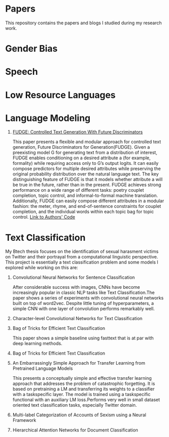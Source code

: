 # Papers
This repository contains the papers and blogs I studied during my research work.

# Gender Bias

# Speech

# Low Resource Languages

# Language Modeling
1. [FUDGE: Controlled Text Generation With Future Discriminators](https://github.com/asuvarna31/Papers/blob/master/Language%20Modelling/2104.05218.pdf)

   This paper presents a flexible and modular approach for controlled text generation, Future Discriminators for Generation(FUDGE). Given a preexisting model G for generating text from a distribution of interest, FUDGE enables conditioning on a desired attribute a (for example, formality) while requiring access only to G’s output logits. It can easily compose predictors for multiple desired attributes while preserving the original probability distribution over the natural language text. The key distinguishing feature of FUDGE is that it models whether attribute a will be true in the future, rather than in the present. FUDGE achieves strong performance on a wide range of different tasks: poetry couplet completion, topic control, and informal-to-formal machine translation. Additionally, FUDGE can easily compose different attributes in a modular fashion: the meter, rhyme, and end-of-sentence constraints for couplet completion, and the individual words within each
topic bag for topic control. [Link to Authors' Code](https://github.com/yangkevin2/naacl-2021-fudge-controlled-generation)


# Text Classification
My Btech thesis focuses on the identification of sexual harasment victims on Twitter and their portrayal from a computational linguistic perspective. This project is essentially a text classification problem and some models I explored while working on this are:

1. Convolutional Neural Networks for Sentence Classification

   After considerable success with images, CNNs have become increasingly popular in classic NLP tasks like Text Classification.The paper shows a series of experiments with convolutional neural networks built on top of word2vec. Despite little tuning of hyperparameters, a simple CNN with one layer of convolution performs remarkably well.
   
2. Character-level Convolutional Networks for Text Classification

3. Bag of Tricks for Efficient Text Classification

   This paper shows a simple baseline using fasttext that is at par with deep learning methods.

4. Bag of Tricks for Efficient Text Classification

5. An Embarrassingly Simple Approach for Transfer Learning from Pretrained Language Models

   This presents a conceptually simple and effective transfer learning approach that addresses the problem of catastrophic forgetting. It is based on pretraining a LM and transferring its weights to a classifier with a taskspecific layer. The model is trained using a taskspecific functional with an auxiliary LM loss.Performs very well in small dataset oriented text classification tasks, especially Twitter domain.
   
6. Multi-label Categorization of Accounts of Sexism using a Neural Framework

7. Hierarchical Attention Networks for Document Classification
